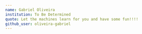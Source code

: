 ```yaml
---
name: Gabriel Oliveira
institution: To Be Determined
quote: Let the machines learn for you and have some fun!!!!
github_user: oliveira-gabriel
---
```

